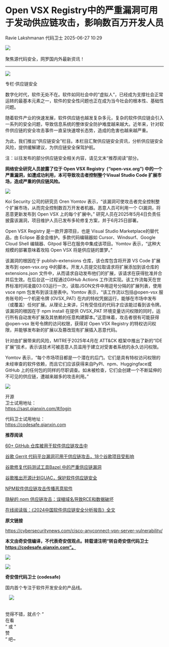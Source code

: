 #  Open VSX Registry中的严重漏洞可用于发动供应链攻击，影响数百万开发人员  
Ravie Lakshmanan  代码卫士   2025-06-27 10:29  
  
![](https://mmbiz.qpic.cn/mmbiz_gif/Az5ZsrEic9ot90z9etZLlU7OTaPOdibteeibJMMmbwc29aJlDOmUicibIRoLdcuEQjtHQ2qjVtZBt0M5eVbYoQzlHiaw/640?wx_fmt=gif "")  
   
聚焦源代码安全，网罗国内外最新资讯！  
  
****  
![](https://mmbiz.qpic.cn/mmbiz_png/oBANLWYScMRSylJK2k7H6mNqiaS2G6WRaeeK34cLHE6pe9VeOIHYiboAnKB0TMoayZCxFpHMLljzTnz9DnNuFiaqQ/640?wx_fmt=png "")  
  
  
  
专栏·供应链安全  
  
  
数字化时代，软件无处不在。软件如同社会中的“虚拟人”，已经成为支撑社会正常运转的最基本元素之一，软件的安全性问题也正在成为当今社会的根本性、基础性问题。  
  
  
随着软件产业的快速发展，软件供应链也越发复杂多元，复杂的软件供应链会引入一系列的安全问题，导致信息系统的整体安全防护难度越来越大。近年来，针对软件供应链的安全攻击事件一直呈快速增长态势，造成的危害也越来越严重。  
  
  
为此，我们推出“供应链安全”栏目。本栏目汇聚供应链安全资讯，分析供应链安全风险，提供缓解建议，为供应链安全保驾护航。  
  
  
注：以往发布的部分供应链安全相关内容，请见文末“推荐阅读”部分。  
  
  
  
**网络安全研究人员披露了位于 Open VSX Registry  (“open-vsx.org”) 中的一个严重漏洞，如遭成功利用，本可导致攻击者控制整个Visual Studio Code 扩展市场，造成严重的供应链风险。**  
  
![](https://mmbiz.qpic.cn/mmbiz_png/oBANLWYScMTA3rktn5u4X8ibnvVwA9VFKvd0pSS5CHeyqB6Alk1ibnwyJNhzoiabFZJRSlISXMm4nuceGMTSb9ibfw/640?wx_fmt=png&from=appmsg "")  
  
  
Koi Security 公司的研究员 Oren Yomtov 表示，“该漏洞可使攻击者完全控制整个扩展市场，从而完全控制数百万开发者机器。恶意人员可利用一个 CI漏洞，将恶意更新发布到 Open VSX 上的每个扩展中。” 研究人员在2025年5月4日负责任披露该漏洞，项目维护人员已发布多轮修复方案，并于6月25日部署。  
  
Open VSX Registry 是一款开源项目，也是 Visual Studio Marketplace的替代品，由 Eclipse 基金会维护。多款代码编辑器如 Cursor、Windsurf、Google Cloud Shell 编辑器、Gitpod 等已在服务中集成该项目。Yomtov 表示，“这种大规模的部署意味着攻陷 Open VSX 将是供应链的噩梦。”   
  
该漏洞的根因在于 publish-extensions 仓库，该仓库包含将开源 VS Code 扩展发布到 open-vsx.org 中的脚本。开发人员提交拉取请求将扩展添加到该仓库的 extensions.json 文件中，从而请求自动发布他们的扩展，该请求在获得批准并合并后生效。在后台这一过程通过GitHub Actions 工作流实现。该工作流每天在世界标准时间凌晨03:03运行一次，读取JSON文件中用逗号分隔的扩展列表，使用 vsce npm 包发布到该注册表中。Yomtov 表示，“该工作流以包括@open-vsx 服务账号的一个机密令牌 (OVSX_PAT) 在内的特权凭据运行，能够在市场中发布（或覆盖）任何扩展。从理论上来讲，只有受信任的代码才应该能过看到该令牌。该漏洞的根因在于 npm install 在提供 OVSX_PAT 环境变量访问权限的同时，运行所有自动发布扩展及其依赖的任意构建脚本。”这意味着，攻击者很有可能获得 @open-vsx 账号令牌的访问权限，获得对 Open VSX Registry 的特权访问权限，并能够发布新的扩展以及篡改现有扩展插入恶意代码。  
  
针对由扩展带来的风险，MITRE于2025年4月在 ATT&CK 框架中推出了新的“IDE扩展”技术，表示该技术可被恶意人员滥用于建立对受害者系统的永久访问权限。  
  
Yomtov 表示，“每个市场项目都是一个潜在的后门。它们是具有特权访问权限的未经审查的软件依赖，而且它们应该获得来自PyPI、npm、Huggingface或GitHub 上的任何包的同样的尽职调查。如未被检查，它们会创建一个不断延伸的不可见的供应链，遭越来越多的攻击利用。”  
  
  
  
![](https://mmbiz.qpic.cn/mmbiz_jpg/oBANLWYScMTBzmfDJA6rWkgzD5KIKNibpR0szmPaeuu4BibnJiaQzxBpaRMwb8icKTeZVEuWREJwacZm3wElt7vOtQ/640?wx_fmt=jpeg "")  
  
  
开源  
卫士试用地址：  
https://sast.qianxin.com/#/login  
  
代码卫士试用地址：  
https://codesafe.qianxin.com  
  
  
  
  
  
  
  
  
  
  
  
  
  
  
  
  
  
**推荐阅读**  
  
[60+ GitHub 仓库被用于软件供应链攻击中](https://mp.weixin.qq.com/s?__biz=MzI2NTg4OTc5Nw==&mid=2247523354&idx=1&sn=d244bf059793bcbf601d864f0f7a0327&scene=21#wechat_redirect)  
  
  
[谷歌 Gerrit 代码平台漏洞可用于供应链攻击，18个谷歌项目受影响](https://mp.weixin.qq.com/s?__biz=MzI2NTg4OTc5Nw==&mid=2247523322&idx=1&sn=33329d3ec49e0f180be0dcedb8cd70a4&scene=21#wechat_redirect)  
  
  
[谷歌修复代码测试工具Bazel 中的严重供应链漏洞](https://mp.weixin.qq.com/s?__biz=MzI2NTg4OTc5Nw==&mid=2247518821&idx=1&sn=8a1a67b87d1bbad6e1c80390fe7c1c61&scene=21#wechat_redirect)  
  
  
[谷歌推出开源计划GUAC，保护软件供应链安全](https://mp.weixin.qq.com/s?__biz=MzI2NTg4OTc5Nw==&mid=2247514298&idx=2&sn=5971ca324b4d2fe15146eefac3a7192c&scene=21#wechat_redirect)  
  
  
[NPM软件供应链攻击传播恶意软件](https://mp.weixin.qq.com/s?__biz=MzI2NTg4OTc5Nw==&mid=2247523234&idx=2&sn=ac4e0656fd04218349d356761af176dd&scene=21#wechat_redirect)  
  
  
[隐秘的 npm 供应链攻击：误植域名导致RCE和数据破坏](https://mp.weixin.qq.com/s?__biz=MzI2NTg4OTc5Nw==&mid=2247523167&idx=2&sn=4249c8e9e0dace01810c665eda52c421&scene=21#wechat_redirect)  
  
  
[在线阅读版：《2024中国软件供应链安全分析报告》全文](https://mp.weixin.qq.com/s?__biz=MzI2NTg4OTc5Nw==&mid=2247520484&idx=1&sn=8a845b39720a318c297075e98f5fe5e0&scene=21#wechat_redirect)  
  
  
  
  
**原文链接**  
  
  
https://cybersecuritynews.com/cisco-anyconnect-vpn-server-vulnerability/  
  
  
**本文由奇安信编译，不代表奇安信观点。转载请注明“转自奇安信代码卫士 https://codesafe.qianxin.com”。**  
  
  
  
![](https://mmbiz.qpic.cn/mmbiz_jpg/oBANLWYScMSf7nNLWrJL6dkJp7RB8Kl4zxU9ibnQjuvo4VoZ5ic9Q91K3WshWzqEybcroVEOQpgYfx1uYgwJhlFQ/640?wx_fmt=jpeg "")  
  
![](https://mmbiz.qpic.cn/mmbiz_jpg/oBANLWYScMSN5sfviaCuvYQccJZlrr64sRlvcbdWjDic9mPQ8mBBFDCKP6VibiaNE1kDVuoIOiaIVRoTjSsSftGC8gw/640?wx_fmt=jpeg "")  
  
**奇安信代码卫士 (codesafe)**  
  
国内首个专注于软件开发安全的产品线。  
  
   ![](https://mmbiz.qpic.cn/mmbiz_gif/oBANLWYScMQ5iciaeKS21icDIWSVd0M9zEhicFK0rbCJOrgpc09iaH6nvqvsIdckDfxH2K4tu9CvPJgSf7XhGHJwVyQ/640?wx_fmt=gif "")  
  
   
觉得不错，就点个 “  
在看  
” 或 "  
赞  
” 吧~  
  
  
